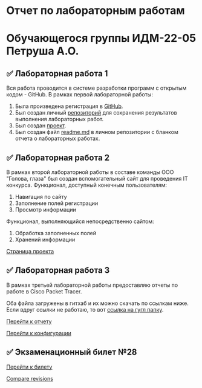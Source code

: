 # Отчет по лабораторным работам 
# Обучающегося группы ИДМ-22-05 Петруша А.О.
## :white_check_mark: Лабораторная работа 1
Вся работа проводится в системе разработки программ с открытым кодом - GitHub.
В рамках первой лабораторной работы:
1. Была произведена регистрация в [GitHub](https://github.com).
2. Был создан личный [репозиторий](https://github.com/Annushka-13/AnnPetrusha.github.io) для сохранения результатов выполнения лабораторных работ.
3. Был создан [проект](https://github.com/users/Leo-alt-droid/projects/1/views/1).
4. Был создан файл [readme.md](https://github.com/Annushka-13/AnnPetrusha.github.io/blob/main/README.md) в личном репозитории с бланком отчета о лабораторных работах.

## :white_check_mark: Лабораторная работа 2
В рамках второй лабораторной работы в составе команды ООО "Голова, глаза" был создан вспомогательный сайт для проведения IT конкурса.
Функционал, доступный конечным пользователям:
1. Навигация по сайту
2. Заполнение полей регистрации
3. Просмотр информации

Функционал, выполняющийся непосредственно сайтом:
1. Обработка заполненных полей
2. Хранений информации

[Страница проекта](https://github.com/MarkinNikita/aboba)

## :white_check_mark: Лабораторная работа 3
В рамках третьей лабораторной работы предоставляю отчеты по работе в Cisco Packet Tracer.

Оба файла загружены в гитхаб и их можно скачать по ссылкам ниже. Если вдруг ссылки не работаю, то вот [ссылка на гугл папку](https://drive.google.com/drive/u/0/folders/1sc_fQS57YeyKxXpU79WNuDNv79mFFx9Z?ths=true).

[Перейти к отчету](https://github.com/Annushka-13/AnnPetrusha.github.io/blob/main/Петруша_отчет_ЛР6.docx?raw=true)

[Перейти к конфигурации](https://github.com/Annushka-13/AnnPetrusha.github.io/blob/main/Петруша_ЛР6.pka?raw=true)

## :white_check_mark: Экзаменационный билет №28
[Перейти к билету](https://github.com/stankin/inet-2022/wiki/exam28)

[Compare revisions]()
